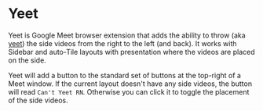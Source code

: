 # Yeet

Yeet is Google Meet browser extension that adds the ability to throw (aka [yeet](https://dictionary.cambridge.org/us/dictionary/english/yeet)) the side videos from the right to the left (and back). It works with Sidebar and auto-Tile layouts with presentation where the videos are placed on the side.

Yeet will add a button to the standard set of buttons at the top-right of a Meet window. If the current layout doesn't have any side videos, the button will read `Can't Yeet RN`. Otherwise you can click it to toggle the placement of the side videos.

